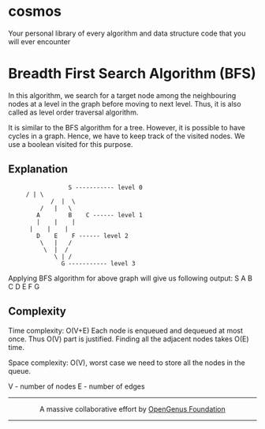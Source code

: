 # cosmos
Your personal library of every algorithm and data structure code that you will ever encounter

# Breadth First Search Algorithm (BFS)
In this algorithm, we search for a target node among the neighbouring nodes at a level in the graph before moving to next level.
Thus, it is also called as level order traversal algorithm.

It is similar to the BFS algorithm for a tree. However, it is possible to have cycles in a graph.
Hence, we have to keep track of the visited nodes. We use a boolean visited for this purpose.

## Explanation

					 S ----------- level 0
         / | \
				/  |  \
			 /   |   \
			A		 B    C ------ level 1
			|    |    |
		  |    |    |
			D    E    F ------ level 2
			 \   |   /
			  \  |  /
				 \ | /
				   G ----------- level 3

Applying BFS algorithm for above graph will give us following output:
S A B C D E F G

## Complexity
Time complexity: O(V+E)
Each node is enqueued and dequeued at most once. Thus O(V) part is justified.
Finding all the adjacent nodes takes O(E) time.

Space complexity: O(V), worst case we need to store all the nodes in the queue.

V - number of nodes
E - number of edges

---
<p align="center">
	A massive collaborative effort by <a href="https://github.com/OpenGenus/cosmos">OpenGenus Foundation</a>
</p>

---
